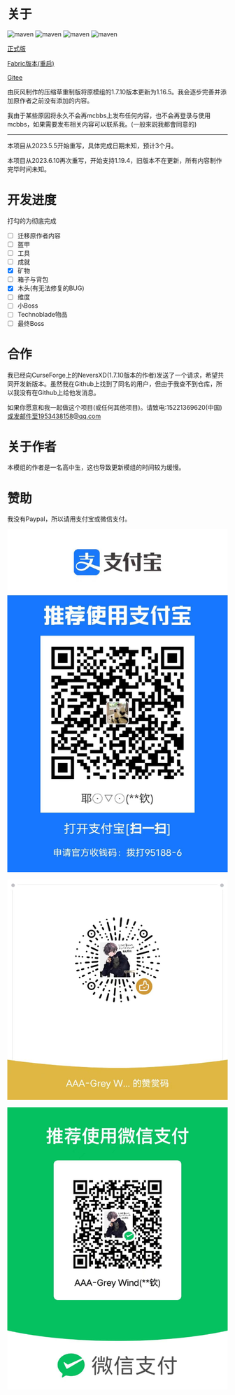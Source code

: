 # 关于

![maven](https://img.shields.io/badge/License-AGPL--3.0-red) ![maven](https://img.shields.io/github/last-commit/Grey-Wind/CompressedGrassReborn-Forge) ![maven](https://img.shields.io/github/release-date/Grey-Wind/CompressedGrassReborn-Forge) ![maven](https://img.shields.io/github/license/Grey-Wind/CompressedGrassReborn-Forge)

[正式版](https://github.com/Adenx0/Compressed_Grass_Reborn/releases)

[Fabric版本(重启)](https://github.com/Adenx0/CompressedGrassReborn-Fabric)

[Gitee](https://gitee.com/adenx/compressed-grass-reborn)

由灰风制作的压缩草重制版将原模组的1.7.10版本更新为1.16.5。我会逐步完善并添加原作者之前没有添加的内容。

我由于某些原因将永久不会再mcbbs上发布任何内容，也不会再登录与使用mcbbs，如果需要发布相关内容可以联系我。(一般來説我都會同意的)

---

本项目从2023.5.5开始重写，具体完成日期未知，预计3个月。

本项目从2023.6.10再次重写，开始支持1.19.4，旧版本不在更新，所有内容制作完毕时间未知。

# 开发进度

打勾的为彻底完成

* [ ] 迁移原作者内容
* [ ] 盔甲
* [ ] 工具
* [ ] 成就
* [x] 矿物
* [ ] 箱子与背包
* [x] 木头(有无法修复的BUG)
* [ ] 维度
* [ ] 小Boss
* [ ] Technoblade物品
* [ ] 最终Boss

# 合作

我已经向CurseForge上的NeversXD(1.7.10版本的作者)发送了一个请求，希望共同开发新版本。虽然我在Github上找到了同名的用户，但由于我查不到仓库，所以我没有在Github上给他发消息。

如果你愿意和我一起做这个项目(或任何其他项目)。请致电:15221369620(中国)或发邮件至1953438158@qq.com

# 关于作者

本模组的作者是一名高中生，这也导致更新模组的时间较为缓慢。

# 赞助

我没有Paypal，所以请用支付宝或微信支付。

![8e5892c67c6d87da5dc57b66735ea83](./README_CN.assets/8e5892c67c6d87da5dc57b66735ea83-1691637888881-3.jpg)

![e2cc398d9f2396808d6a8a832c1bacd](./README_CN.assets/e2cc398d9f2396808d6a8a832c1bacd-1691637926643-5.jpg)

![c6ced12b7f725785b67e6a6425c4ab0](./README_CN.assets/c6ced12b7f725785b67e6a6425c4ab0.jpg)

